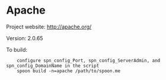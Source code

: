 # Apache

Project website: http://apache.org/

Version: 2.0.65

To build: 

        configure spn_config_Port, spn_config_ServerAdmin, and spn_config_DomainName in the script
        spoon build -n=apache /path/to/spoon.me
